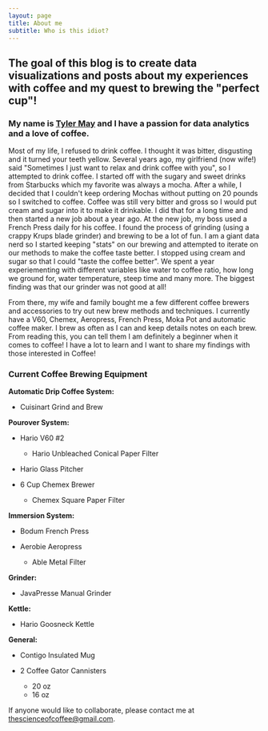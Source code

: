 ```yaml
---
layout: page
title: About me
subtitle: Who is this idiot?
---
```


## The goal of this blog is to create data visualizations and posts about my experiences with coffee and my quest to brewing the "perfect cup"!

### My name is [Tyler May](https://www.linkedin.com/in/tyler-may-0a73a81b/) and I have a passion for data analytics and a love of coffee.

Most of my life, I refused to drink coffee.  I thought it was bitter, disgusting and it turned your teeth yellow.  Several years ago, my girlfriend (now wife!) said "Sometimes I just want to relax and drink coffee with you", so I attempted to drink coffee.  I started off with the sugary and sweet drinks from Starbucks which my favorite was always a mocha.  After a while, I decided that I couldn't keep ordering Mochas without putting on 20 pounds so I switched to coffee.  Coffee was still very bitter and gross so I would put cream and sugar into it to make it drinkable.  I did that for a long time and then started a new job about a year ago.   At the new job, my boss used a French Press daily for his coffee.  I found the process of grinding (using a crappy Krups blade grinder) and brewing to be a lot of fun.  I am a giant data nerd so I started keeping "stats" on our brewing and attempted to iterate on our methods to make the coffee taste better.  I stopped using cream and sugar so that I could "taste the coffee better".  We spent a year experiementing with different variables like water to coffee ratio, how long we ground for, water temperature, steep time and many more.  The biggest finding was that our grinder was not good at all!

From there, my wife and family bought me a few different coffee brewers and accessories to try out new brew methods and techniques.  I currently have a V60, Chemex, Aeropress, French Press, Moka Pot and automatic coffee maker.  I brew as often as I can and keep details notes on each brew.  From reading this, you can tell them I am definitely a beginner when it comes to coffee!  I have a lot to learn and I want to share my findings with those interested in Coffee!

### Current Coffee Brewing Equipment

**Automatic Drip Coffee System:**

   * Cuisinart Grind and Brew
    
    
**Pourover System:**
    
   * Hario V60 #2
      * Hario Unbleached Conical Paper Filter
      
   * Hario Glass Pitcher
   
   * 6 Cup Chemex Brewer
      * Chemex Square Paper Filter
    
**Immersion System:**

   * Bodum French Press
   
   * Aerobie Aeropress
      * Able Metal Filter
   
**Grinder:**

   * JavaPresse Manual Grinder
   
**Kettle:**

   * Hario Goosneck Kettle
   
**General:**

   * Contigo Insulated Mug
   
   * 2 Coffee Gator Cannisters
      * 20 oz
      * 16 oz
      
If anyone would like to collaborate, please contact me at thescienceofcoffee@gmail.com.
